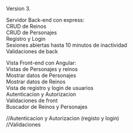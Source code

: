 Version 3.
 
Servidor Back-end con express:  
CRUD de Reinos  
CRUD de Personajes  
Registro y Login  
Sesiones abiertas hasta 10 minutos de inactividad  
Validaciones de back  

Vista Front-end con Angular:\
Vistas de Personajes y reinos\
Mostrar datos de Personajes\
Mostrar datos de Reinos\
Vista de registro y login de usuarios\
Autenticacion y Autorizacion\
Validaciones de front\
Buscador de Reinos y Personajes  


//Autenticacion y Autorizacion (registo y login)<br/>
//Validaciones<br/>
